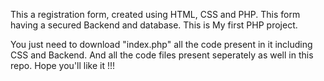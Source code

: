 This a registration form, created using HTML, CSS and PHP. This form having a secured Backend and database. This is My first PHP project.

You just need to download "index.php" all the code present in it including CSS and Backend. And all the code files present seperately as well in this repo. Hope you'll like it !!!
